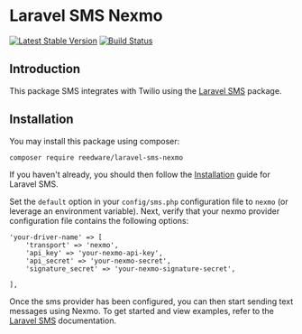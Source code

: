 # Laravel SMS Nexmo

[![Latest Stable Version](https://img.shields.io/packagist/v/reedware/laravel-sms-nexmo?label=stable)](https://packagist.org/packages/reedware/laravel-sms-nexmo)
[![Build Status](https://travis-ci.com/tylernathanreed/laravel-sms-nexmo.svg?branch=master)](https://travis-ci.com/tylernathanreed/laravel-sms-nexmo)

## Introduction

This package SMS integrates with Twilio using the [Laravel SMS](https://github.com/tylernathanreed/laravel-sms) package.

## Installation

You may install this package using composer:

    composer require reedware/laravel-sms-nexmo

If you haven't already, you should then follow the [Installation](https://github.com/tylernathanreed/laravel-sms#installation) guide for Laravel SMS.

Set the `default` option in your `config/sms.php` configuration file to `nexmo` (or leverage an environment variable). Next, verify that your nexmo provider configuration file contains the following options:

    'your-driver-name' => [
        'transport' => 'nexmo',
        'api_key' => 'your-nexmo-api-key',
        'api_secret' => 'your-nexmo-secret',
        'signature_secret' => 'your-nexmo-signature-secret',
        
    ],

Once the sms provider has been configured, you can then start sending text messages using Nexmo. To get started and view examples, refer to the [Laravel SMS](https://github.com/tylernathanreed/laravel-sms) documentation.
